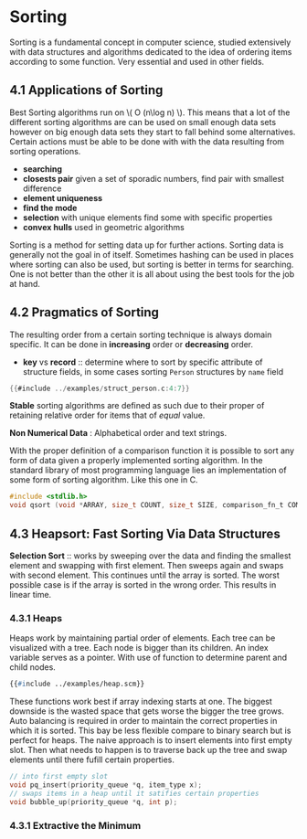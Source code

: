 # Sorting

Sorting is a fundamental concept in computer science, studied extensively with
data structures and algorithms dedicated to the idea of ordering items according
to some function. Very essential and used in other fields.

## 4.1 Applications of Sorting

Best Sorting algorithms run on \\( O (n\log n) \\). This means that a lot of the
different sorting algorithms are can be used on small enough data sets however
on big enough data sets they start to fall behind some alternatives. Certain actions
must be able to be done with with the data resulting from sorting operations.

- **searching**
- **closests pair** given a set of sporadic numbers, find pair with smallest difference
- **element uniqueness**
- **find the mode**
- **selection** with unique elements find some with specific properties
- **convex hulls** used in geometric algorithms

Sorting is a method for setting data up for further actions. Sorting data is generally
not the goal in of itself. Sometimes hashing can be used in places where sorting
can also be used, but sorting is better in terms for searching. One is not better
than the other it is all about using the best tools for the job at hand.

## 4.2 Pragmatics of Sorting

The resulting order from a certain sorting technique is always domain specific.
It can be done in **increasing** order or **decreasing** order.

- **key** vs **record** :: determine where to sort by specific attribute of structure
  fields, in some cases sorting `Person` structures by `name` field

```c
{{#include ../examples/struct_person.c:4:7}}
```

**Stable** sorting algorithms are defined as such due to their proper of retaining
relative order for items that of *equal* value.

**Non Numerical Data** : Alphabetical order and text strings.

With the proper definition of a comparison function it is possible to sort any
form of data given a properly implemented sorting algorithm. In the standard library
of most programming language lies an implementation of some form of sorting algorithm.
Like this one in C.

```c
#include <stdlib.h>
void qsort (void *ARRAY, size_t COUNT, size_t SIZE, comparison_fn_t COMPARE);
```

## 4.3 Heapsort: Fast Sorting Via Data Structures

**Selection Sort** :: works by sweeping over the data and finding the smallest element
and swapping with first element. Then sweeps again and swaps with second element.
This continues until the array is sorted. The worst possible case is if the array
is sorted in the wrong order. This results in linear time.

### 4.3.1 Heaps

Heaps work by maintaining partial order of elements. Each tree can be visualized
with a tree. Each node is bigger than its children. An index variable serves as
a pointer. With use of function to determine parent and child nodes.

```lisp
{{#include ../examples/heap.scm}}
```

These functions work best if array indexing starts at one. The biggest downside
is the wasted space that gets worse the bigger the tree grows. Auto balancing is
required in order to maintain the correct properties in which it is sorted. This
bay be less flexible compare to binary search but is perfect for heaps. The naive
approach is to insert elements into first empty slot. Then what needs to happen
is to traverse back up the tree and swap elements until there fufill certain properties.

```c
// into first empty slot
void pq_insert(priority_queue *q, item_type x);
// swaps items in a heap until it satifies certain properties
void bubble_up(priority_queue *q, int p);
```

### 4.3.1 Extractive the Minimum
